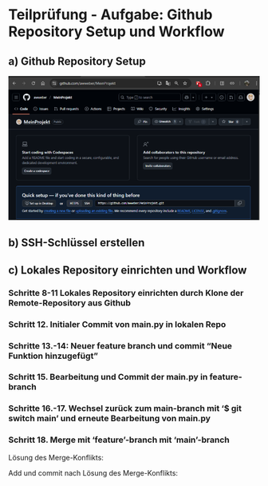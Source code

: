# Teilprüfung - Aufgabe: Github Repository Setup und Workflow

## a) Github Repository Setup

![Alt-Text](/screenshots/github_setup.PNG)

## b) SSH-Schlüssel erstellen

## c) Lokales Repository einrichten und Workflow

### Schritte 8-11 Lokales Repository einrichten durch Klone der Remote-Repository aus Github

### Schritt 12. Initialer Commit von main.py in lokalen Repo

### Schritte 13.-14: Neuer feature branch und commit “Neue Funktion hinzugefügt”

### Schritt 15.  Bearbeitung und Commit der main.py in feature-branch

### Schritte 16.-17. Wechsel zurück zum main-branch mit ‘$ git switch main’ und erneute Bearbeitung von main.py

### Schritt 18. Merge mit ‘feature’-branch mit ‘main’-branch

Lösung des Merge-Konflikts:

Add und commit nach Lösung des Merge-Konflikts:
